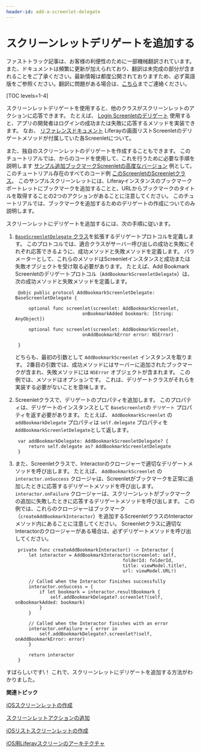 ```yaml
---
header-id: add-a-screenlet-delegate
---
```


# スクリーンレットデリゲートを追加する

<p class="alert alert-info"><span class="wysiwyg-color-blue120">ファストトラック記事は、お客様の利便性のために一部機械翻訳されています。また、ドキュメントは頻繁に更新が加えられており、翻訳は未完成の部分が含まれることをご了承ください。最新情報は都度公開されておりますため、必ず英語版をご参照ください。翻訳に問題がある場合は、<a href="mailto:support-content-jp@liferay.com">こちら</a>までご連絡ください。</span></p>

[TOC levels=1-4]

スクリーンレットデリゲートを使用すると、他のクラスがスクリーンレットのアクションに応答できます。 たとえば、 [Login Screenletのデリゲート](/docs/7-1/reference/-/knowledge_base/r/loginscreenlet-for-ios#delegate) 使用すると、アプリの開発者はログインの成功または失敗に応答するメソッドを実装できます。 なお、 [リファレンスドキュメント](/docs/7-1/reference/-/knowledge_base/r/screenlets-in-liferay-screens-for-ios) Liferayの画面リストScreenletのデリゲートメソッドが付属していた各Screenletについて。

また、独自のスクリーンレットのデリゲートを作成することもできます。 このチュートリアルでは、からのコードを使用して、これを行うために必要な手順を説明します [サンプル追加ブックマークScreenletの高度なバージョン](https://github.com/liferay/liferay-screens/tree/master/ios/Samples/Bookmark/AddBookmarkScreenlet/Advanced) 例として。 このチュートリアル存在のすべてのコード例 [このScreenletのScreenletクラス](https://github.com/liferay/liferay-screens/blob/master/ios/Samples/Bookmark/AddBookmarkScreenlet/Advanced/AddBookmarkScreenlet.swift)。 このサンプルスクリーンレットには、Liferayインスタンスのブックマークポートレットにブックマークを追加することと、URLからブックマークのタイトルを取得することの2つのアクションがあることに注意してください。 このチュートリアルでは、ブックマークを追加するためのデリゲートの作成についてのみ説明します。

スクリーンレットにデリゲートを追加するには、次の手順に従います。

1.  [`BaseScreenletDelegate` クラス](https://github.com/liferay/liferay-screens/blob/master/ios/Framework/Core/Base/BaseScreenlet.swift)を拡張するデリゲートプロトコルを定義します。 このプロトコルでは、適合クラスがサーバー呼び出しの成功と失敗にそれぞれ応答できるように、成功メソッドと失敗メソッドを定義します。 パラメーターとして、これらのメソッドはScreenletインスタンスと成功または失敗オブジェクトを受け取る必要があります。 たとえば、Add Bookmark Screenletのデリゲートプロトコル（`AddBookmarkScreenletDelegate`）は、次の成功メソッドと失敗メソッドを定義します。

    ``` 
     @objc public protocol AddBookmarkScreenletDelegate: BaseScreenletDelegate {

         optional func screenlet(screenlet: AddBookmarkScreenlet,
                             onBookmarkAdded bookmark: [String: AnyObject])

         optional func screenlet(screenlet: AddBookmarkScreenlet,
                             onAddBookmarkError error: NSError)

     }
    ```

    どちらも、最初の引数として `AddBookmarkScreenlet` インスタンスを取ります。 2番目の引数では、成功メソッドにはサーバーに追加されたブックマークが含まれ、失敗メソッドには `NSError` オブジェクトが含まれます。 この例では、メソッドはオプションです。 これは、デリゲートクラスがそれらを実装する必要がないことを意味します。

2.  Screenletクラスで、デリゲートのプロパティを追加します。 このプロパティは、デリゲートのインスタンスとして `BaseScreenlet`の `デリゲート` プロパティを返す必要があります。 たとえば、 `AddBookmarkScreenlet` の `addBookmarkDelegate` プロパティは `self.delegate` プロパティを `AddBookmarkScreenletDelegate`として返します。

    ``` 
     var addBookmarkDelegate: AddBookmarkScreenletDelegate? {
         return self.delegate as? AddBookmarkScreenletDelegate
     }
    ```

3.  また、Screenletクラスで、Interactorのクロージャーで適切なデリゲートメソッドを呼び出します。 たとえば、 `AddBookmarkScreenlet` の `interactor.onSuccess` クロージャは、Screenletがブックマークを正常に追加したときに応答するデリゲートメソッドを呼び出します。 `interactor.onFailure` クロージャーは、スクリーンレットがブックマークの追加に失敗したときに応答するデリゲートメソッドを呼び出します。 この例では、これらのクロージャーはブックマーク（`createAddBookmarkInteractor`）を追加するScreenletクラスのInteractorメソッド内にあることに注意してください。 Screenletクラスに適切なInteractorのクロージャーがある場合は、必ずデリゲートメソッドを呼び出してください。

    ``` 
     private func createAddBookmarkInteractor() -> Interactor {
         let interactor = AddBookmarkInteractor(screenlet: self,
                                            folderId: folderId,
                                            title: viewModel.title!,
                                            url: viewModel.URL!)

         // Called when the Interactor finishes successfully
         interactor.onSuccess = {
             if let bookmark = interactor.resultBookmark {
                 self.addBookmarkDelegate?.screenlet?(self, onBookmarkAdded: bookmark)
             }
         }

         // Called when the Interactor finishes with an error
         interactor.onFailure = { error in
             self.addBookmarkDelegate?.screenlet?(self, onAddBookmarkError: error)
         }

         return interactor
     }
    ```

すばらしいです\！ これで、スクリーンレットにデリゲートを追加する方法がわかりました。

**関連トピック**

[iOSスクリーンレットの作成](/docs/7-1/tutorials/-/knowledge_base/t/creating-ios-screenlets)

[スクリーンレットアクションの追加](/docs/7-1/tutorials/-/knowledge_base/t/adding-screenlet-actions)

[iOSリストスクリーンレットの作成](/docs/7-1/tutorials/-/knowledge_base/t/creating-ios-list-screenlets)

[iOS用Liferayスクリーンのアーキテクチャ](/docs/7-1/tutorials/-/knowledge_base/t/architecture-of-liferay-screens-for-ios)
